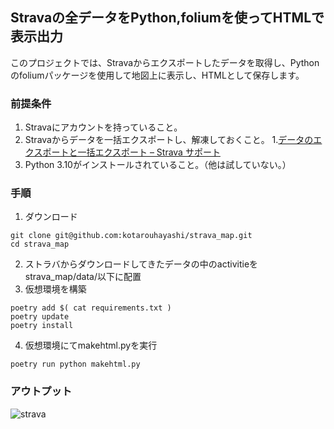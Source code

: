 ## Stravaの全データをPython,foliumを使ってHTMLで表示出力
このプロジェクトでは、Stravaからエクスポートしたデータを取得し、Pythonのfoliumパッケージを使用して地図上に表示し、HTMLとして保存します。

### 前提条件
1. Stravaにアカウントを持っていること。
1. Stravaからデータを一括エクスポートし、解凍しておくこと。
   1.[データのエクスポートと一括エクスポート – Strava サポート](https://support.strava.com/hc/ja/articles/216918437-%E3%83%87%E3%83%BC%E3%82%BF%E3%81%AE%E3%82%A8%E3%82%AF%E3%82%B9%E3%83%9D%E3%83%BC%E3%83%88%E3%81%A8%E4%B8%80%E6%8B%AC%E3%82%A8%E3%82%AF%E3%82%B9%E3%83%9D%E3%83%BC%E3%83%88)
2. Python 3.10がインストールされていること。（他は試していない。）

### 手順
1. ダウンロード
```
git clone git@github.com:kotarouhayashi/strava_map.git
cd strava_map
```

2. ストラバからダウンロードしてきたデータの中のactivitieをstrava_map/data/以下に配置
3. 仮想環境を構築
```
poetry add $( cat requirements.txt )
poetry update
poetry install
```
4. 仮想環境にてmakehtml.pyを実行
```
poetry run python makehtml.py
```
### アウトプット
![strava](images/strava.png "strava")